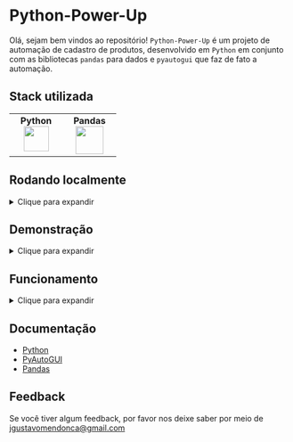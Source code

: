 # Python-Power-Up

Olá, sejam bem vindos ao repositório! `Python-Power-Up` é um projeto de automação de cadastro de produtos, desenvolvido em `Python` em conjunto com as bibliotecas `pandas` para dados e `pyautogui` que faz de fato a automação.

## Stack utilizada

<table width="320px" align="center">
  <tbody>
    <tr valign="top">
      <td width="80px" align="center">
        <span><strong>Python</strong></span><br>
        <img height="45" src="https://cdn.jsdelivr.net/gh/devicons/devicon/icons/python/python-original.svg">
      </td>
      <td width="80px" align="center">
        <span><strong>Pandas</strong></span><br>
        <img height="50" src="https://cdn.jsdelivr.net/gh/devicons/devicon/icons/pandas/pandas-original.svg" />
      </td>
    </tr>
  </tbody>
</table>

## Rodando localmente
<details>
    <summary>Clique para expandir</summary>
<br>

- Clone o projeto

```bash
  git clone git@github.com:Joaogustavo789/Python-Power-Up.git
```

- Entre no diretório do projeto

```bash
  cd Python-Power-Up
```

- Criar um ambiente virtual:

```bash
  python3 -m venv .venv
```

- Acessar o ambiente virtual:

```bash
  source .venv/bin/activate
```

- Instalar as dependências dentro do ambiente virtual:

```bash
  pip install pyautogui pandas
```

- Executar código python dentro do ambiente virtual:

```bash
  python3 nome_do_arquivo.py
```

#### OBS: Caso queira sair do ambiente virtual, basta rodar o seguinte comando:

```bash
  deactivate
```

</details>

## Demonstração

<details>
    <summary>Clique para expandir</summary>
<br>

  ![Gif da aplicação](https://github.com/Joaogustavo789/Python-Power-Up/assets/99046967/cb0e85f3-09a1-4ce0-84d6-9957396b6cf1)
</details>

## Funcionamento

<details>
    <summary>Clique para expandir</summary>
<br>

- Para aplicação funcionar corretamente, basta rodar o seguinte comando dentro do ambiente virtual:

```bash
  python3 codigo.py
```

Após rodar o comando ele irá abrir área de trabalho, procurar pelo navegador, abrir o navegador, digitar a url fornecida, fazer o login, cadastrar todos os produtos.

#### OBS: Dependendo da máquina que estiver rodando, poderá haver a necessidade de alteração no código.
##### - Exemplos:

- Caso tenha problemas com posicionamentos, o arquivo `posicao.py` irá fornecer a posição exata do mouse após 5 segundos. Para executa-lo, basta rodar o seguinte comando:

```bash
  python3 posicao.py
```

![posicao-click](https://github.com/Joaogustavo789/Python-Power-Up/assets/99046967/14b9ea59-7a1d-4170-a7d6-25d8a5406e3c)

- Caso tenha problemas com tempo de espera, a solução é adaptando os tempos de acordo com sua máquina.

  ![tempo-espera](https://github.com/Joaogustavo789/Python-Power-Up/assets/99046967/62ee6758-b5ff-465c-b6b1-4ca493b54bba)

- Caso o navegador padrão seja diferente, basta trocar o nome pelo o navegador que utiliza.

  ![navegador](https://github.com/Joaogustavo789/Python-Power-Up/assets/99046967/52aebfa1-846e-44d7-8986-ede1c284294b)


- Se estiver utilizando o Macbook, troque o nome da tecla `win` pela `command`

  ![print-teclas2](https://github.com/Joaogustavo789/Python-Power-Up/assets/99046967/287464eb-bce3-483a-b602-66ec1d17f28d)



</details>

## Documentação

- [Python](https://www.python.org/)
- [PyAutoGUI](https://pypi.org/project/PyAutoGUI/)
- [Pandas](https://pandas.pydata.org/)

## Feedback

Se você tiver algum feedback, por favor nos deixe saber por meio de jgustavomendonca@gmail.com
